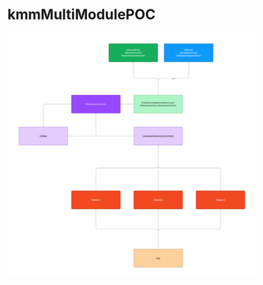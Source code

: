 # kmmMultiModulePOC

<img src="https://github.com/reeganth/kmmMultiModulePOC/blob/ba083f642fbaf2433e6730f428e43beccec289a8/Desk%20Moularization.jpg" alt="drawing" width="800"/>
